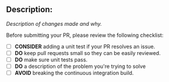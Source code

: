 ## Description:

_Description of changes made and why._

Before submitting your PR, please review the following checklist:
- [ ] **CONSIDER** adding a unit test if your PR resolves an issue.
- [ ] **DO** keep pull requests small so they can be easily reviewed.
- [ ] **DO** make sure unit tests pass.
- [ ] **DO** a description of the problem you're trying to solve
- [ ] **AVOID** breaking the continuous integration build.
